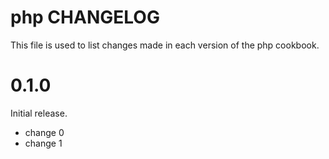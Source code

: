 # php CHANGELOG

This file is used to list changes made in each version of the php cookbook.

# 0.1.0

Initial release.

- change 0
- change 1

